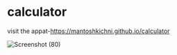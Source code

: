 # calculator
visit the appat-https://mantoshkichni.github.io/calculator

![Screenshot (80)](https://user-images.githubusercontent.com/73746406/161801801-45154ba7-58b4-4630-b3ee-73e152b494e7.png)

